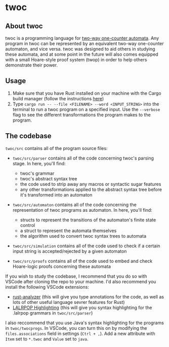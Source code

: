 # twoc

## About twoc

twoc is a programming language for [two-way one-counter automata](https://www.sciencedirect.com/science/article/pii/0304397582900871). Any program in twoc can be represented by an equivalent two-way one-counter automaton, and vice versa. twoc was designed to aid others in studying these automata, and at some point in the future will also comes equipped with a small Hoare-style proof system (twop) in order to help others demonstrate their power.

## Usage

1. Make sure that you have Rust installed on your machine with the Cargo build manager (follow the instructions [here](https://doc.rust-lang.org/cargo/getting-started/installation.html))
2. Type ```cargo run -- --file <FILENAME> --word <INPUT_STRING>``` into the terminal to run a twoc program on a specified input. Use the ```--verbose``` flag to see the different transformations the program makes to the program.

## The codebase

```twoc/src``` contains all of the program source files:

- ```twoc/src/parser``` contains all of the code concerning twoc's parsing stage. In here, you'll find:
  - twoc's grammar
  - twoc's abstract syntax tree
  - the code used to strip away any macros or syntactic sugar features
  - any other transformations applied to the abstract syntax tree before it's transformed into an automaton

- ```twoc/src/automaton``` contains all of the code concerning the representation of twoc programs as automaton. In here, you'll find:
  - structs to represent the transitions of the automaton's finite state control
  - a struct to represent the automata themselves
  - the algorithm used to convert twoc syntax trees to automata

- ```twoc/src/simulation``` contains all of the code used to check if a certain input string is accepted/rejected by a given automaton

- ```twoc/src/proofs``` contains all of the code used to embed and check Hoare-logic proofs concerning these automata

If you wish to study the codebase, I recommend that you do so with VSCode after cloning the repo to your machine. I'd also recommend you install the following VSCode extensions:

- [rust-analyzer](https://marketplace.visualstudio.com/items?itemName=rust-lang.rust-analyzer) (this will give you type annotations for the code, as well as lots of other useful language sevrer features for Rust)
- [LALRPOP Highlighting](https://marketplace.visualstudio.com/items?itemName=mnxn.lalrpop-highlight) (this will give you syntax highlighting for the .lalrpop grammars in ```twoc/src/parser```)

I also reccommend that you use Java's syntax highlighting for the programs in ```twoc/twocprogs```. In VSCode, you can turn this on by modifying the ```files.associations``` field in settings (```Ctrl + ,```). Add a new attribute with ```Item``` set to ```*.twoc``` and ```Value``` set to ```java```.

